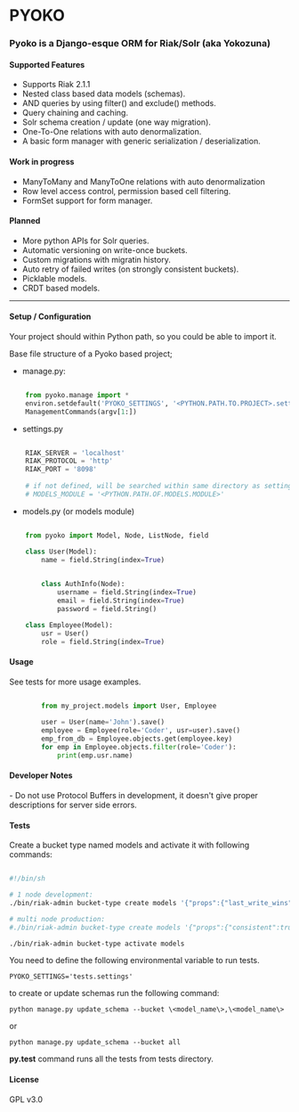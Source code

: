 # PYOKO #


### Pyoko is a Django-esque ORM for Riak/Solr (aka Yokozuna)  ###

#### Supported Features ####
- Supports Riak 2.1.1
- Nested class based data models (schemas).
- AND queries by using filter() and exclude() methods.
- Query chaining and caching.
- Solr schema creation / update (one way migration).
- One-To-One relations with auto denormalization.
- A basic form manager with generic serialization / deserialization. 

#### Work in progress ####
- ManyToMany and ManyToOne relations with auto denormalization
- Row level access control, permission based cell filtering.
- FormSet support for form manager.

#### Planned ####
- More python APIs for Solr queries. 
- Automatic versioning on write-once buckets.
- Custom migrations with migratin history.
- Auto retry of failed writes (on strongly consistent buckets).  
- Picklable models.
- CRDT based models.

---

#### Setup / Configuration ####

Your project should within Python path, so you could be able to import it.

Base file structure of a Pyoko based project;

- manage.py:

```python

    from pyoko.manage import *
    environ.setdefault('PYOKO_SETTINGS', '<PYTHON.PATH.TO.PROJECT>.settings')
    ManagementCommands(argv[1:])

```

- settings.py

```python

    RIAK_SERVER = 'localhost'
    RIAK_PROTOCOL = 'http'
    RIAK_PORT = '8098'
    
    # if not defined, will be searched within same directory as settings.py
    # MODELS_MODULE = '<PYTHON.PATH.OF.MODELS.MODULE>'

```


- models.py (or models module)

```python

    from pyoko import Model, Node, ListNode, field

    class User(Model):
        name = field.String(index=True)

        
        class AuthInfo(Node):
            username = field.String(index=True)
            email = field.String(index=True)
            password = field.String()

    class Employee(Model):
        usr = User()
        role = field.String(index=True)

```

#### Usage ####

See tests for more usage examples.

```python

        from my_project.models import User, Employee
        
        user = User(name='John').save()
        employee = Employee(role='Coder', usr=user).save()
        emp_from_db = Employee.objects.get(employee.key)
        for emp in Employee.objects.filter(role='Coder'):
            print(emp.usr.name)

```

#### Developer Notes ####

\- Do not use Protocol Buffers in development, it doesn't give proper descriptions for server side errors.


#### Tests ####

Create a bucket type named models and activate it with following commands:

```bash

#!/bin/sh

# 1 node development:
./bin/riak-admin bucket-type create models '{"props":{"last_write_wins":true, "allow_mult":false}}'

# multi node production:
#./bin/riak-admin bucket-type create models '{"props":{"consistent":true}}'

./bin/riak-admin bucket-type activate models

```
You need to define the following environmental variable to run tests. 

`PYOKO_SETTINGS='tests.settings'`

to create or update schemas run the following command:

` python manage.py update_schema --bucket \<model_name\>,\<model_name\> `

or
 
` python manage.py update_schema --bucket all `

**py.test** command runs all the tests from tests directory.

#### License ####

GPL v3.0

